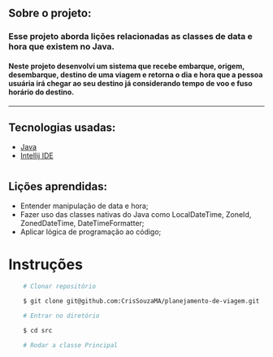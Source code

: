 ## Sobre o projeto:

### Esse projeto aborda lições relacionadas as classes de data e hora que existem no Java.

#### Neste projeto desenvolvi um sistema que recebe embarque, origem, desembarque, destino de uma viagem e retorna o dia e hora que a pessoa usuária irá chegar ao seu destino já considerando tempo de voo e fuso horário do destino.
---

## Tecnologias usadas:
- [Java](https://docs.oracle.com/en/java/)
- [Intellij IDE](https://www.jetbrains.com/pt-br/idea/download/#section=linux)
#

## Lições aprendidas:
 - Entender manipulação de data e hora;
 - Fazer uso das classes nativas do Java como LocalDateTime, ZoneId, ZonedDateTime, DateTimeFormatter;
 - Aplicar lógica de programação ao código; 
#

# Instruções

```bash
    # Clonar repositório

    $ git clone git@github.com:CrisSouzaMA/planejamento-de-viagem.git

    # Entrar no diretório

    $ cd src
    
    # Rodar a classe Principal

```

<br>
<br>
<br>

